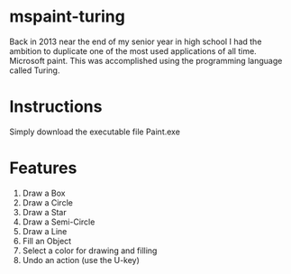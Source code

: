 # mspaint-turing
Back in 2013 near the end of my senior year in high school I had the ambition to duplicate one of the most used applications of all time.
Microsoft paint. This was accomplished using the programming language called Turing.<br>
<h1>Instructions</h1>
Simply download the executable file Paint.exe
<h1>Features</h1>
<ol>
<li>Draw a Box</li>
<li>Draw a Circle</li>
<li>Draw a Star</li>
<li>Draw a Semi-Circle</li>
<li>Draw a Line</li>
<li>Fill an Object</li>
<li>Select a color for drawing and filling</li>
<li>Undo an action (use the U-key)</li>
</ol>
